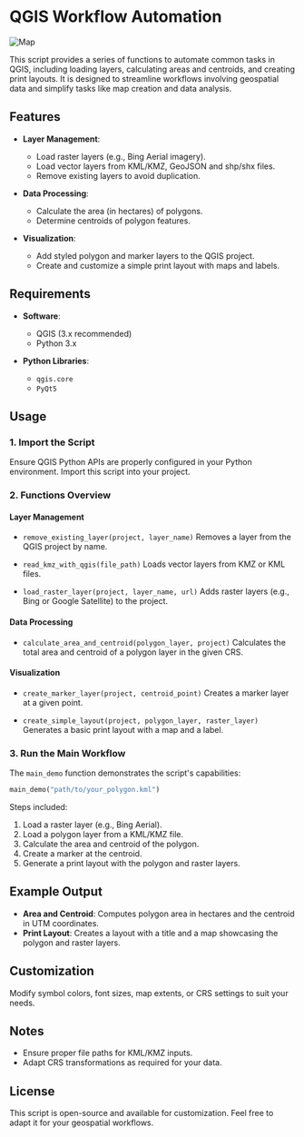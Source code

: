# QGIS Workflow Automation

![Map](./images/Mall_Province_Layout.png)

This script provides a series of functions to automate common tasks in QGIS, including loading layers, calculating areas and centroids, and creating print layouts. It is designed to streamline workflows involving geospatial data and simplify tasks like map creation and data analysis.

## Features

- **Layer Management**:
  - Load raster layers (e.g., Bing Aerial imagery).
  - Load vector layers from KML/KMZ, GeoJSON and shp/shx files.
  - Remove existing layers to avoid duplication.

- **Data Processing**:
  - Calculate the area (in hectares) of polygons.
  - Determine centroids of polygon features.

- **Visualization**:
  - Add styled polygon and marker layers to the QGIS project.
  - Create and customize a simple print layout with maps and labels.

## Requirements

- **Software**:
  - QGIS (3.x recommended)
  - Python 3.x

- **Python Libraries**:
  - `qgis.core`
  - `PyQt5`

## Usage

### 1. Import the Script
Ensure QGIS Python APIs are properly configured in your Python environment. Import this script into your project.

### 2. Functions Overview

#### Layer Management
- `remove_existing_layer(project, layer_name)`
  Removes a layer from the QGIS project by name.

- `read_kmz_with_qgis(file_path)`
  Loads vector layers from KMZ or KML files.

- `load_raster_layer(project, layer_name, url)`
  Adds raster layers (e.g., Bing or Google Satellite) to the project.

#### Data Processing
- `calculate_area_and_centroid(polygon_layer, project)`
  Calculates the total area and centroid of a polygon layer in the given CRS.

#### Visualization
- `create_marker_layer(project, centroid_point)`
  Creates a marker layer at a given point.

- `create_simple_layout(project, polygon_layer, raster_layer)`
  Generates a basic print layout with a map and a label.

### 3. Run the Main Workflow
The `main_demo` function demonstrates the script's capabilities:

```python
main_demo("path/to/your_polygon.kml")
```
Steps included:
1. Load a raster layer (e.g., Bing Aerial).
2. Load a polygon layer from a KML/KMZ file.
3. Calculate the area and centroid of the polygon.
4. Create a marker at the centroid.
5. Generate a print layout with the polygon and raster layers.

## Example Output
- **Area and Centroid**: Computes polygon area in hectares and the centroid in UTM coordinates.
- **Print Layout**: Creates a layout with a title and a map showcasing the polygon and raster layers.

## Customization
Modify symbol colors, font sizes, map extents, or CRS settings to suit your needs.

## Notes
- Ensure proper file paths for KML/KMZ inputs.
- Adapt CRS transformations as required for your data.

## License
This script is open-source and available for customization. Feel free to adapt it for your geospatial workflows.
